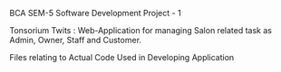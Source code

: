 BCA SEM-5 Software Development Project - 1

Tonsorium Twits : Web-Application for managing Salon related task as Admin, Owner, Staff and Customer.

Files relating to Actual Code Used in Developing Application
